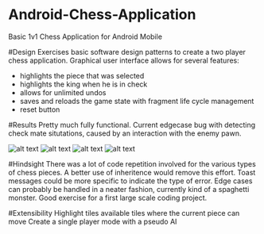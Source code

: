 # Android-Chess-Application
Basic 1v1 Chess Application for Android Mobile


#Design
Exercises basic software design patterns to create a two player chess application.
Graphical user interface allows for several features:
  - highlights the piece that was selected
  - highlights the king when he is in check
  - allows for unlimited undos
  - saves and reloads the game state with fragment life cycle management
  - reset button
  
#Results
Pretty much fully functional.
Current edgecase bug with detecting check mate situtations, caused by an interaction with the enemy pawn.

![alt text](https://github.com/h397wang/Android-Chess-Application/blob/master/Screenshot_2016-11-06-20-57-04.png)
![alt text](https://github.com/h397wang/Android-Chess-Application/blob/master/Screenshot_2016-11-06-20-57-40.png)
![alt text](https://github.com/h397wang/Android-Chess-Application/blob/master/Screenshot_2016-11-06-20-58-06.png)
![alt text](https://github.com/h397wang/Android-Chess-Application/blob/master/Screenshot_2016-11-06-20-58-12.png)


#Hindsight
There was a lot of code repetition involved for the various types of chess pieces. A better use of inheritence would remove this effort.
Toast messages could be more specific to indicate the type of error.
Edge cases can probably be handled in a neater fashion, currently kind of a spaghetti monster.
Good exercise for a first large scale coding project. 

#Extensibility
Highlight tiles available tiles where the current piece can move
Create a single player mode with a pseudo AI
